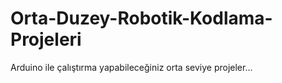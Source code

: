 # Orta-Duzey-Robotik-Kodlama-Projeleri
Arduino ile çalıştırma yapabileceğiniz orta seviye projeler...
